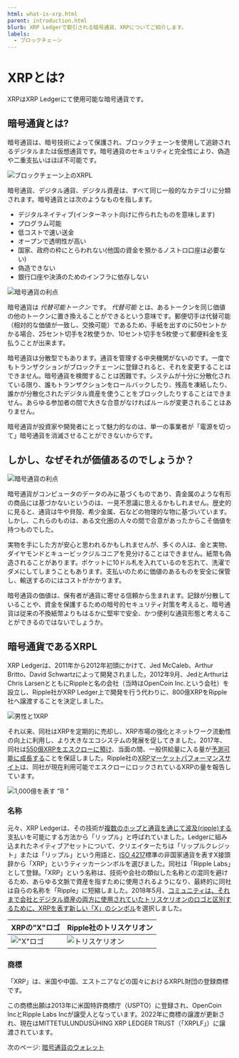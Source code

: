 ```yaml
---
html: what-is-xrp.html
parent: introduction.html
blurb: XRP Ledgerで取引される暗号通貨、XRPについてご紹介します。
labels:
  - ブロックチェーン
---
```

# XRPとは?

XRPはXRP Ledgerにて使用可能な暗号通貨です。

## 暗号通貨とは?

暗号通貨は、暗号技術によって保護され、ブロックチェーンを使用して追跡されるデジタルまたは仮想通貨です。暗号通貨のセキュリティと完全性により、偽造や二重支払いはほぼ不可能です。

![ブロックチェーン上のXRPL](/img/introduction10-xrp-on-chain.png)

暗号通貨、デジタル通貨、デジタル資産は、すべて同じ一般的なカテゴリに分類されます。暗号通貨とは次のようなものを指します。

- デジタルネイティブ(インターネット向けに作られたものを意味します)
- プログラム可能
- 低コストで速い送金
- オープンで透明性が高い
- 国家、政府の枠にとらわれない(他国の資金を預かるノストロ口座は必要ない)
- 偽造できない
- 銀行口座や決済のためのインフラに依存しない

![暗号通貨の利点](/img/introduction11-all-the-things.png)

暗号通貨は _代替可能トークン_ です。 _代替可能_ とは、あるトークンを同じ価値の他のトークンに置き換えることができるという意味です。郵便切手は代替可能（相対的な価値が一致し、交換可能）であるため、手紙を出すのに50セントかかる場合、25セント切手を2枚使うか、10セント切手を5枚使って郵便料金を支払うことが出来ます。

暗号通貨は分散型でもあります。通貨を管理する中央機関がないのです。一度でもトランザクションがブロックチェーンに登録されると、それを変更することはできません。暗号通貨を検閲することは困難です。システムが十分に分散化されている限り、誰もトランザクションをロールバックしたり、残高を凍結したり、誰かが分散化されたデジタル資産を使うことをブロックしたりすることはできません。あらゆる参加者の間で大きな合意がなければルールが変更されることはありません。

暗号通貨が投資家や開発者にとって魅力的なのは、単一の事業者が「電源を切って」暗号通貨を消滅させることができないからです。

## しかし、なぜそれが価値あるのでしょうか？

![暗号通貨の利点](/img/introduction12-diamond.png)

暗号通貨がコンピュータのデータのみに基づくものであり、貴金属のような有形の商品には基づかないというのは、一見不思議に思えるかもしれません。歴史的に見ると、通貨は牛や貝殻、希少金属、石などの物理的な物に基づいています。しかし、これらのものは、ある文化圏の人々の間で合意があったからこそ価値を持つものでした。

実物を手にした方が安心と思われるかもしれませんが、多くの人は、金と実物、ダイヤモンドとキュービックジルコニアを見分けることはできません。紙幣も偽造されることがあります。ポケットに10ドル札を入れているのを忘れて、洗濯でダメにしてしまうこともあります。支払いのために価値のあるものを安全に保管し、輸送するのにはコストがかかります。

暗号通貨の価値は、保有者が通貨に寄せる信頼から生まれます。記録が分散していることや、資金を保護するための暗号的セキュリティ対策を考えると、暗号通貨は従来の不換紙幣よりもはるかに堅牢で安全、かつ便利な通貨形態と考えることができるのではないでしょうか。


## 暗号通貨であるXRPL

XRP Ledgerは、2011年から2012年初頭にかけて、Jed McCaleb、Arthur Britto、David Schwartzによって開発されました。2012年9月、JedとArthurはChris LarsenとともにRippleと名の会社（当時はOpenCoin Inc.という会社）を設立し、Ripple社がXRP Ledger上で開発を行う代わりに、800億XRPをRipple社へ譲渡することを決定しました。

![男性と1XRP](/img/introduction13-x-prefix.png)

それ以来、同社はXRPを定期的に売却し、XRP市場の強化とネットワーク流動性の向上に利用し、より大きなエコシステムの発展を促してきました。2017年、同社は[550億XRPをエスクローに預け](https://ripple.com/insights/ripple-escrows-55-billion-xrp-for-supply-predictability/?__hstc=78174987.8aa695b6d0420a940041f1842edfd8a6.1692378128025.1692644550213.1692652561840.8&__hssc=78174987.3.1692652561840&__hsfp=3379522993)、当面の間、一般供給量に入る量が[予測可能に成長する](https://ripple.com/insights/ripple-to-place-55-billion-xrp-in-escrow-to-ensure-certainty-into-total-xrp-supply/?__hstc=78174987.8aa695b6d0420a940041f1842edfd8a6.1692378128025.1692644550213.1692652561840.8&__hssc=78174987.3.1692652561840&__hsfp=3379522993)ことを保証しました。Ripple社の[XRPマーケットパフォーマンスサイト](https://ripple.com/xrp/?__hstc=78174987.8aa695b6d0420a940041f1842edfd8a6.1692378128025.1692644550213.1692652561840.8&__hssc=78174987.3.1692652561840&__hsfp=3379522993)は、同社が現在利用可能でエスクローにロックされているXRPの量を報告しています。

![1,000億を表す "B "](/img/introduction14-hundred-billion.png)

### 名称

元々、XRP Ledgerは、その技術が[複数のホップと通貨を通じて波及(ripple)する](../concepts/tokens/fungible-tokens/rippling.md)支払いを可能にする方法から「リップル」と呼ばれていました。Ledgerに組み込まれたネイティブアセットについて、クリエイターたちは「リップルクレジット」または「リップル」という用語と、[ISO 4217](https://www.iso.org/iso-4217-currency-codes.html)標準の非国家通貨を表すX接頭辞から「XRP」というティッカーシンボルを選びました。同社は「Ripple Labs」として登録。「XRP」という名称は、技術や会社の類似した名称との混同を避けるため、あらゆる文脈で資産を指すために使用されるようになり、最終的に同社は自らの名称を「Ripple」に短縮しました。2018年5月、[コミュニティは、それまで会社とデジタル資産の両方に使用されていたトリスケリオンのロゴと区別するために、XRPを表す新しい「X」のシンボル](https://twitter.com/xrpsymbol/status/1006925937571713025)を選択しました。

| XRPの"X"ロゴ                          | Ripple社のトリスケリオン                      |
|:-------------------------------------|:-------------------------------------------|
| !["X"ロゴ](assets/img/xrp-x-logo.png) | ![トリスケリオン](/img/ripple-triskelion.png) |


### 商標

「XRP」は、米国や中国、エストニアなどの国々におけるXRPL財団の登録商標です。

この商標出願は2013年に米国特許商標庁（USPTO）に登録され、OpenCoin IncとRipple Labs Incが譲受人となっています。2022年に商標の譲渡が更新され、現在はMITTETULUNDUSÜHING XRP LEDGER TRUST（「XRPLF」）に譲渡されています。
 
次のページ: [暗号通貨のウォレット](crypto-wallets.md)
